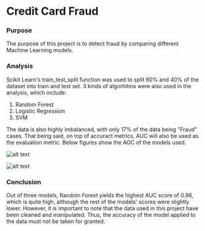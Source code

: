 # Credit Card Fraud

### Purpose
The purpose of this project is to detect fraud by comparing different Machine Learning models. 

### Analysis
Scikit Learn's train_test_split function was used to split 60% and 40% of the dataset into train and test set. 3 kinds of algorhitms were also used in the analysis, which include:
1. Random Forest
2. Logistic Regression
3. SVM

The data is also highly imbalanced, with only 17% of the data being "Fraud" cases. That being said, on top of accuract metrics, AUC will also be used as the evaluation metric. Below figures show the AOC of the models used. 

![alt text]()
 
 ![alt text]()
 
 ### Conclusion
 Out of three models, Random Forest yields the highest AUC score of 0.96, which is quite high, although the rest of the models' scores were slightly lower. However, it is important to note that the data used in this project have been cleaned and manipulated. Thus, the accuracy of the model applied to the data must not be taken for granted. 
 
